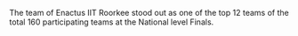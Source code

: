 ---
---

The team of Enactus IIT Roorkee stood out as one of the top 12 teams of the total 160 participating teams  at the National level Finals.